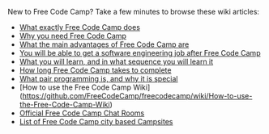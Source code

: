 New to Free Code Camp? Take a few minutes to browse these wiki articles:
- [What exactly Free Code Camp does](https://github.com/FreeCodeCamp/freecodecamp/wiki/What-exactly-Free-Code-Camp-does)
- [Why you need Free Code Camp](https://github.com/FreeCodeCamp/freecodecamp/wiki/Why-you-need-Free-Code-Camp.)
- [What the main advantages of Free Code Camp are](https://github.com/FreeCodeCamp/freecodecamp/wiki/What-the-main-advantages-of-Free-Code-Camp-are)
- [You will be able to get a software engineering job after Free Code Camp](https://github.com/FreeCodeCamp/freecodecamp/wiki/You-will-be-able-to-get-a-software-engineering-job-after-Free-Code-Camp)
- [What you will learn, and in what sequence you will learn it](https://github.com/FreeCodeCamp/freecodecamp/wiki/What-you-will-learn,-and-in-what-sequence-you-will-learn-it)
- [How long Free Code Camp takes to complete](https://github.com/FreeCodeCamp/freecodecamp/wiki/How-long-Free-Code-Camp-takes-to-complete)
- [What pair programming is, and why it is special](https://github.com/FreeCodeCamp/freecodecamp/wiki/What-pair-programming-is,-and-why-it-is-special)
- [How to use the Free Code Camp Wiki]
(https://github.com/FreeCodeCamp/freecodecamp/wiki/How-to-use-the-Free-Code-Camp-Wiki)
- [Official Free Code Camp Chat Rooms](https://github.com/FreeCodeCamp/freecodecamp/wiki/Official-Free-Code-Camp-Chat-Rooms)
- [List of Free Code Camp city based Campsites](https://github.com/FreeCodeCamp/freecodecamp/wiki/List-of-Free-Code-Camp-city-based-Campsites)